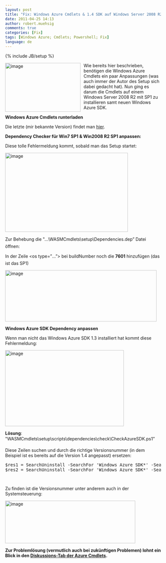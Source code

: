 ```yaml
---
layout: post
title: "Fix: Windows Azure Cmdlets & 1.4 SDK auf Windows Server 2008 R2 SP1 / Windows 7 SP1"
date: 2011-04-25 14:13
author: robert.muehsig
comments: true
categories: [Fix]
tags: [Windows Azure; Cmdlets; Powershell; Fix]
language: de
---
```

{% include JB/setup %}
<p><a href="{{BASE_PATH}}/assets/wp-images-de/image1252.png"><img style="border-bottom: 0px; border-left: 0px; margin: 0px 10px 0px 0px; display: inline; border-top: 0px; border-right: 0px" title="image" border="0" alt="image" align="left" src="{{BASE_PATH}}/assets/wp-images-de/image_thumb432.png" width="244" height="158" /></a> </p>  <p>Wie bereits hier beschrieben, benötigen die Windows Azure Cmdlets ein paar Anpassungen (was auch immer der Autor des Setup sich dabei gedacht hat). Nun ging es darum die Cmdlets auf einem Windows Server 2008 R2 mit SP1 zu installieren samt neuen Windows Azure SDK.</p>  <p><strong>Windows Azure Cmdlets runterladen</strong></p>  <p>Die letzte (mir bekannte Version) findet man <a href="http://archive.msdn.microsoft.com/azurecmdlets">hier</a>.</p>  <p><strong>Dependency Checker für Win7 SP1 &amp; Win2008 R2 SP1 anpassen:</strong></p>  <p>Diese tolle Fehlermeldung kommt, sobald man das Setup startet:</p>  <p><a href="{{BASE_PATH}}/assets/wp-images-de/image1253.png"><img style="border-bottom: 0px; border-left: 0px; display: inline; border-top: 0px; border-right: 0px" title="image" border="0" alt="image" src="{{BASE_PATH}}/assets/wp-images-de/image_thumb433.png" width="397" height="256" /></a> </p>  <p>Zur Behebung die "...\WASMCmdlets\setup\Dependencies.dep” Datei öffnen:</p>  <p>In der Zeile &lt;os type=”...”&gt; bei buildNumber noch die <strong>7601</strong> hinzufügen (das ist das SP1)</p>  <p><a href="{{BASE_PATH}}/assets/wp-images-de/image1254.png"><img style="border-bottom: 0px; border-left: 0px; display: inline; border-top: 0px; border-right: 0px" title="image" border="0" alt="image" src="{{BASE_PATH}}/assets/wp-images-de/image_thumb434.png" width="490" height="166" /></a> </p>  <p><strong>Windows Azure SDK Dependency anpassen</strong></p>  <p>Wenn man nicht das Windows Azure SDK 1.3 installiert hat kommt diese Fehlermeldung:</p>  <p><a href="{{BASE_PATH}}/assets/wp-images-de/image1255.png"><img style="border-bottom: 0px; border-left: 0px; display: inline; border-top: 0px; border-right: 0px" title="image" border="0" alt="image" src="{{BASE_PATH}}/assets/wp-images-de/image_thumb435.png" width="384" height="246" /></a> </p>  <p><strong>Lösung</strong>:    <br /> "WASMCmdlets\setup\scripts\dependencies\check\CheckAzureSDK.ps1”</p>  <p></p>  <p></p>  <p>Diese Zeilen suchen und durch die richtige Versionsnummer (in dem Beispiel ist es bereits auf die Version 1.4 angepasst) ersetzen:</p>  <div style="padding-bottom: 0px; margin: 0px; padding-left: 0px; padding-right: 0px; display: inline; float: none; padding-top: 0px" id="scid:812469c5-0cb0-4c63-8c15-c81123a09de7:3bb41b63-3bba-46e7-8563-5eeda99e0efb" class="wlWriterEditableSmartContent"><pre name="code" class="c#">
$res1 = SearchUninstall -SearchFor 'Windows Azure SDK*' -SearchVersion '1.4.20227.1419' -UninstallKey 'HKLM:SOFTWARE\Wow6432Node\Microsoft\Windows\CurrentVersion\Uninstall\';
$res2 = SearchUninstall -SearchFor 'Windows Azure SDK*' -SearchVersion '1.4.20227.1419' -UninstallKey 'HKLM:SOFTWARE\Microsoft\Windows\CurrentVersion\Uninstall\';

</pre></div>

<p>Zu finden ist die Versionsnummer unter anderem auch in der Systemsteuerung:</p>

<p><a href="{{BASE_PATH}}/assets/wp-images-de/image1256.png"><img style="border-bottom: 0px; border-left: 0px; display: inline; border-top: 0px; border-right: 0px" title="image" border="0" alt="image" src="{{BASE_PATH}}/assets/wp-images-de/image_thumb436.png" width="421" height="138" /></a> </p>

<p></p>

<p><strong>Zur Problemlösung (vermutlich auch bei zukünftigen Problemen) lohnt ein Blick in den </strong><a href="http://archive.msdn.microsoft.com/azurecmdlets/Thread/List.aspx"><strong>Diskussions-Tab der Azure Cmdlets</strong></a><strong>.</strong></p>
